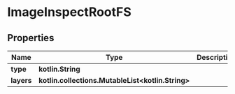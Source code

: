 
# ImageInspectRootFS

## Properties
| Name | Type | Description | Notes |
| ------------ | ------------- | ------------- | ------------- |
| **type** | **kotlin.String** |  |  |
| **layers** | **kotlin.collections.MutableList&lt;kotlin.String&gt;** |  |  [optional] |



